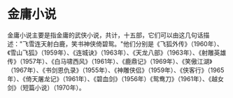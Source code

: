 # 金庸小说

金庸小说主要是指金庸的武侠小说，共计，十五部，它们可以由这几句话描述："飞雪连天射白鹿，笑书神侠倚碧鸳。"他们分别是《飞狐外传》（1960年）、《雪山飞狐》（1959年）、《连城诀》（1963年）、《天龙八部》（1963年）、《射雕英雄传》（1957年）、《白马啸西风》（1961年）、《鹿鼎记》（1969年）、《笑傲江湖》（1967年）、《书剑恩仇录》（1955年）、《神雕侠侣》（1959年）、《侠客行》（1965年）、《倚天屠龙记》（1961年）、《碧血剑》（1956年）《鸳鸯刀》（1961年）、《越女剑》（短篇小说）（1970年）。
